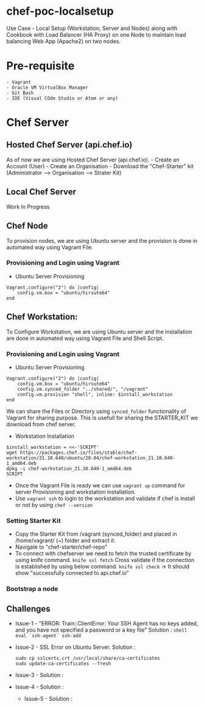 # chef-poc-localsetup
Use Case - Local Setup (Workstation, Server and Nodes) along with Cookbook with Load Balancer (HA Proxy) on one Node to maintain load balancing Web App (Apache2) on two nodes.

# Pre-requisite
    - Vagrant
    - Oracle VM VirtualBox Manager
    - Git Bash
    - IDE (Visual COde Studio or Atom or any)

# Chef Server
## Hosted Chef Server (api.chef.io)
As of now we are using Hosted Chef Server (api.chef.io).
    -   Create an Account (User)
    -   Create an Organisation
    -   Download the "Chef-Starter" kit (Administrator --> Organisation --> Strater Kit)
## Local Chef Server
Work In Progress

## Chef Node
To provision nodes, we are using Ubuntu server and the provision is done in automated way using Vagrant File.

### Provisioning and Login using Vagrant
-   Ubuntu Server Provisioning
```vagrantfile 
Vagrant.configure("2") do |config|
    config.vm.box = "ubuntu/hirsute64"
end
```

## Chef Workstation:
To Configure Workstation, we are using Ubuntu server and the installation are done in automated way using Vagrant File and Shell Script.

### Provisioning and Login using Vagrant
-   Ubuntu Server Provisioning
```vagrantfile 
Vagrant.configure("2") do |config|
    config.vm.box = "ubuntu/hirsute64"
    config.vm.synced_folder "../shared/", "/vagrant"
    config.vm.provision "shell", inline: $install_workstation
end
```
We can share the Files or Directory using ```synced_folder``` functionality of Vagrant for sharing purpose. This is usefull for sharing the STARTER_KIT we download from chef server.

- Workstation Installation
```shell
$install_workstation = <<-'SCRIPT'
wget https://packages.chef.io/files/stable/chef-workstation/21.10.640/ubuntu/20.04/chef-workstation_21.10.640-1_amd64.deb
dpkg -i chef-workstation_21.10.640-1_amd64.deb
SCRIPT
```
- Once the Vagrant File is ready we can use ```vagrant up``` command for server Provisioning and workstation installation.
- Use ```vagrant ssh``` to login to the workstation and validate if chef is install or not by using ```chef --version```

### Setting Starter Kit
- Copy the Starter Kit from /vagrant (synced_folder) and placed in /home/vagrant/ (~) folder and extract it.
- Navigate to "chef-starter/chef-repo"
- To connect with chefserver we need to fetch the trusted certificate by using knife command.
    ```knife ssl fetch```
    Cross validate if the connection is established by using below command.
    ```knife ssl check``` -> It should show "successfully connected to api.chef.io"

### Bootstrap a node




## Challenges
    
- Issue-1 - "ERROR: Train::ClientError: Your SSH Agent has no keys added, and you have not specified a password or a key file"
    Solution : 
        ```shell
        eval `ssh-agent`
        ssh-add
        ```
- Issue-2 - SSL Error on Ubuntu Server.
    Solution :
    ```shell
    sudo cp sslcerts.crt /usr/local/share/ca-certificates
    sudo update-ca-certificates --fresh
    ```


- Issue-3 - 
    Solution :

- Issue-4 - 
    Solution :

    - Issue-5 - 
    Solution :
    
